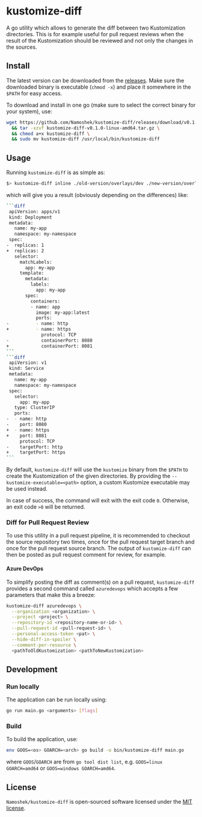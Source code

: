 # kustomize-diff

A go utility which allows to generate the diff between two Kustomization directories. This is for example useful for pull request reviews when the result of the Kustomization should be reviewed and not only the changes in the sources.

## Install

The latest version can be downloaded from the [releases](https://github.com/Namoshek/kustomize-diff/releases).
Make sure the downloaded binary is executable (`chmod -x`) and place it somewhere in the `$PATH` for easy access.

To download and install in one go (make sure to select the correct binary for your system), use:

```sh
wget https://github.com/Namoshek/kustomize-diff/releases/download/v0.1.0/kustomize-diff-v0.1.0-linux-amd64.tar.gz \
  && tar -xzvf kustomize-diff-v0.1.0-linux-amd64.tar.gz \
  && chmod a+x kustomize-diff \
  && sudo mv kustomize-diff /usr/local/bin/kustomize-diff
```

## Usage

Running `kustomize-diff` is as simple as:

```sh
$> kustomize-diff inline ./old-version/overlays/dev ./new-version/overlays/dev
```

which will give you a result (obviously depending on the differences) like:

````sh
```diff
 apiVersion: apps/v1
 kind: Deployment
 metadata:
   name: my-app
   namespace: my-namespace
 spec:
-  replicas: 1
+  replicas: 2
   selector:
     matchLabels:
       app: my-app
     template:
       metadata:
         labels:
           app: my-app
       spec:
         containers:
         - name: app
           image: my-app:latest
           ports:
-          - name: http
+          - name: https
             protocol: TCP
-            containerPort: 8080
+            containerPort: 8081
```
```diff
 apiVersion: v1
 kind: Service
 metadata:
   name: my-app
   namespace: my-namespace
 spec:
   selector:
     app: my-app
   type: ClusterIP
   ports:
-  - name: http
-    port: 8080
+  - name: https
+    port: 8081
     protocol: TCP
-    targetPort: http
+    targetPort: https
```
````

By default, `kustomize-diff` will use the `kustomize` binary from the `$PATH` to create the Kustomization of the given directories. By providing the `--kustomize-executable=<path>` option, a custom Kustomize executable may be used instead.

In case of success, the command will exit with the exit code `0`. Otherwise, an exit code `>0` will be returned.

### Diff for Pull Request Review

To use this utility in a pull request pipeline, it is recommended to checkout the source repository two times, once for the pull request target branch and once for the pull request source branch. The output of `kustomize-diff` can then be posted as pull request comment for review, for example.

#### Azure DevOps

To simplify posting the diff as comment(s) on a pull request, `kustomize-diff` provides a second command called `azuredevops` which accepts a few parameters that make this a breeze:

```sh
kustomize-diff azuredevops \
  --organization <organization> \
  --project <project> \
  --repository-id <repository-name-or-id> \
  --pull-request-id <pull-request-id> \
  --personal-access-token <pat> \
  --hide-diff-in-spoiler \
  --comment-per-resource \
  <pathToOldKustomization> <pathToNewKustomization>
```

## Development

### Run locally

The application can be run locally using:

```sh
go run main.go <arguments> [flags]
```

### Build

To build the application, use:

```sh
env GOOS=<os> GOARCH=<arch> go build -o bin/kustomize-diff main.go
```

where `GOOS`/`GOARCH` are from `go tool dist list`, e.g. `GOOS=linux GOARCH=amd64` or `GOOS=windows GOARCH=amd64`.

## License

`Namoshek/kustomize-diff` is open-sourced software licensed under the [MIT license](LICENSE).
